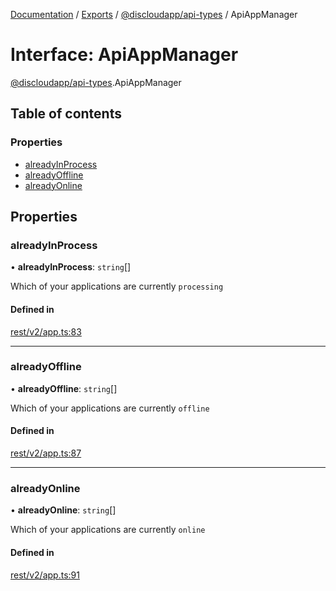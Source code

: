 [Documentation](../README.md) / [Exports](../modules.md) / [@discloudapp/api-types](../modules/discloudapp_api_types.md) / ApiAppManager

# Interface: ApiAppManager

[@discloudapp/api-types](../modules/discloudapp_api_types.md).ApiAppManager

## Table of contents

### Properties

- [alreadyInProcess](discloudapp_api_types.ApiAppManager.md#alreadyinprocess)
- [alreadyOffline](discloudapp_api_types.ApiAppManager.md#alreadyoffline)
- [alreadyOnline](discloudapp_api_types.ApiAppManager.md#alreadyonline)

## Properties

### alreadyInProcess

• **alreadyInProcess**: `string`[]

Which of your applications are currently `processing`

#### Defined in

[rest/v2/app.ts:83](https://github.com/discloud/discloud.app/blob/bf097cb/packages/api-types/rest/v2/app.ts#L83)

___

### alreadyOffline

• **alreadyOffline**: `string`[]

Which of your applications are currently `offline`

#### Defined in

[rest/v2/app.ts:87](https://github.com/discloud/discloud.app/blob/bf097cb/packages/api-types/rest/v2/app.ts#L87)

___

### alreadyOnline

• **alreadyOnline**: `string`[]

Which of your applications are currently `online`

#### Defined in

[rest/v2/app.ts:91](https://github.com/discloud/discloud.app/blob/bf097cb/packages/api-types/rest/v2/app.ts#L91)
